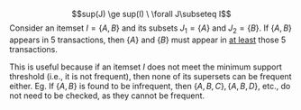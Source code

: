 $$sup(J) \ge sup(I) \ \forall J\subseteq I$$
Consider an itemset $I = \{A, B\}$  and its subsets $J_1 = \{A\}$ and $J_2 = \{B\}$. If $\{A, B\}$ appears in 5 transactions, then $\{A\}$ and $\{B\}$ must appear in <ins>at least</ins> those 5 transactions. 

This is useful because if an itemset $I$ does not meet the minimum support threshold (i.e., it is not frequent), then none of its supersets can be frequent either. Eg. If $\{A, B\}$ is found to be infrequent, then $\{A, B, C\}, \{A, B, D\}$, etc., do not need to be checked, as they cannot be frequent.